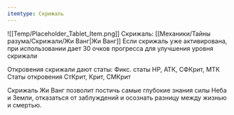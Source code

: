 ```yaml
---
itemtype: Скрижаль
---
```

![[Temp/Placeholder_Tablet_Item.png]]
Скрижаль: [[Механики/Тайны разума/Скрижали/Жи Ванг|Жи Ванг]]
Если скрижаль уже активирована, при использовании дает 30 очков прогресса для улучшения уровня скрижали

Откровения скрижали дают статы:
Фикс. статы HP, АТК, СФКрит, МТК
Статы откровения СтКрит, Крит, СМКрит

Скрижаль Жи Ванг позволит постичь самые глубокие знания силы Неба и Земли, отказаться от заблуждений и осознать разницу между жизнью и смертью.
